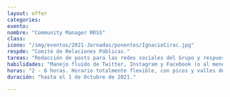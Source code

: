 ```yaml
---
layout: offer
categories: 
evento: 
nombre: "Community Manager RRSS"
class: 
icono: "/img/eventos/2021-Jornadas/ponentes/IgnacioCirac.jpg"
respde: "Comité de Relaciones Públicas."
tareas: "Redacción de posts para las redes sociales del Grupo y respuesta a comentarios o preguntas sobre dichas publicaciones. Propuesta de iniciativas para aumentar el número de seguidores de las cuentas del Grupo en RRSS."
habilidades: "Manejo fluido de Twitter, Instagram y Facebook (o al menos de las dos primeras); buenas dotes comunicativas (extroversión, amabilidad, empatía, capacidad para moderar conversaciones) y de expresión escrita (coherencia, cohesión y adecuación del texto; capacidad de síntesis). Creatividad. Capacidad de trabajo en equipo y proactividad. Capacidad de autocrítica constructiva."
horas: "2 - 6 horas. Horario totalmente flexible, con picos y valles de trabajo a lo largo del curso y parones garantizados en todos los períodos de examen (parciales y finales)."
duración: "hasta el 1 de Octubre de 2021."

---
```


